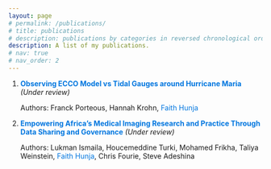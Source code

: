 ```yaml
---
layout: page
# permalink: /publications/
# title: publications
# description: publications by categories in reversed chronological order. generated by jekyll-scholar.
description: A list of my publications.
# nav: true
# nav_order: 2
---
```


<ol style="list-style-type: decimal">
<li><span style="color:#0076df; font-weight:bold;">Observing ECCO Model vs Tidal Gauges around Hurricane Maria</span> <em>(Under review)</em>
<p>Authors: Franck Porteous, Hannah Krohn, <span style="color:#0076df;">Faith Hunja</span></p></li>
<li><span style="color:#0076df; font-weight:bold;">Empowering Africa’s Medical
Imaging Research and Practice Through Data
Sharing and Governance</span> <em>(Under review)</em>
<p>Authors: Lukman Ismaila, Houcemeddine Turki, Mohamed Frikha, Taliya Weinstein, <span style="color:#0076df;">Faith Hunja</span>, Chris Fourie, Steve Adeshina</p></li>
<!-- <li><span style="color:#0076df; font-weight:bold;">Data Augmentation in African Machine Translation</span> <em>(Under review)</em>
<p>Authors: Mardiyyah Oduwole, Oluwatosin Olajide, Jamiu Suleiman, <span style="color:#0076df;">Faith Hunja</span>, Busayo Awobade, Comfort Akanni, Fatimo Adebanjo, Chinonyelum Igwe, Abraham Owodunni, Peace Ododo, Promise Omoigui, Steven Kolawole</p></li> -->
</ol>

